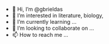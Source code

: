 - 👋 Hi, I’m @gbrieldas
- 👀 I’m interested in literature, biology, 
- 🌱 I’m currently learning ...
- 💞️ I’m looking to collaborate on ...
- 📫 How to reach me ...

<!---
gbrieldas/gbrieldas is a ✨ special ✨ repository because its `README.md` (this file) appears on your GitHub profile.
You can click the Preview link to take a look at your changes.
--->
